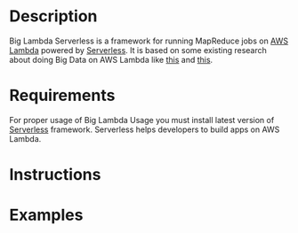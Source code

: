 # Description
  
Big Lambda Serverless is a framework for running MapReduce jobs on [AWS Lambda](https://aws.amazon.com/ru/lambda/)
powered by [Serverless](https://serverless.com/). It is based on some existing research about doing Big Data on AWS Lambda
like [this](https://aws.amazon.com/blogs/big-data/building-scalable-and-responsive-big-data-interfaces-with-aws-lambda/) and 
[this](https://aws.amazon.com/blogs/compute/ad-hoc-big-data-processing-made-simple-with-serverless-mapreduce/).


# Requirements
For proper usage of Big Lambda Usage you must install latest version of [Serverless](https://serverless.com/) framework.
Serverless helps developers to build apps on AWS Lambda.


# Instructions


# Examples
